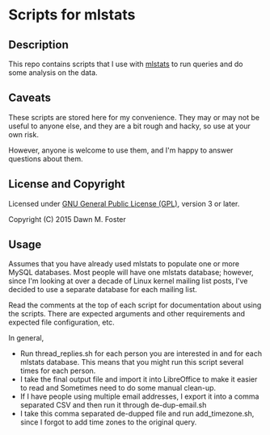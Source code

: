 Scripts for mlstats
==================

Description
-----------
This repo contains scripts that I use with [mlstats](https://github.com/MetricsGrimoire/MailingListStats)
to run queries and do some analysis on the data.

Caveats
-------
These scripts are stored here for my convenience. They may or may not be useful to anyone else,
and they are a bit rough and hacky, so use at your own risk.

However, anyone is welcome to use them, and I'm happy to answer questions about them.

License and Copyright
-------
Licensed under [GNU General Public License (GPL)](http://www.gnu.org/licenses/gpl.txt), version 3 or later.

Copyright (C) 2015 Dawn M. Foster

Usage
-------
Assumes that you have already used mlstats to populate one or more MySQL databases. Most people will 
have one mlstats database; however, since I'm looking at over a decade of Linux kernel mailing list posts, I've 
decided to use a separate database for each mailing list.

Read the comments at the top of each script for documentation about using the scripts. There are expected
arguments and other requirements and expected file configuration, etc.

In general,

* Run thread_replies.sh for each person you are interested in and for each mlstats database.
This means that you might run this script several times for each person.
* I take the final output file and import it into LibreOffice to make it easier to read and 
Sometimes need to do some manual clean-up.
* If I have people using multiple email addresses, I export it into a comma separated CSV and 
then run it through de-dup-email.sh
* I take this comma separated de-dupped file and run add_timezone.sh, since I forgot to add
time zones to the original query.

